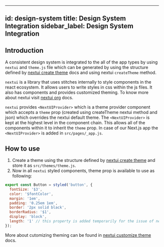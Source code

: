 
---
id: design-system
title: Design System Integration
sidebar_label: Design System Integration
---

## Introduction
A consistent design system is integrated to the all of the app types by using `nextui` and `theme.js` file  which can be generated by using the structure defined by [nextui create theme](https://nextui.org/docs/theme/typescript#create-theme) docs and using nextui `createTheme` method. 

`nextui` is a library that uses stitches internally to style components in the react ecosystem. It allows users to write styles in css within the js files. It also has components and provides customized theming. To know more about nextui visit [nextui org](https://nextui.org/docs/guide/getting-started) docs.

`nextui` provides `<NextUIProvider>` which is a theme provider component which accepts a `theme` prop (created using createTheme nextui method and json) which overrides the nextui default theme. The `<NextUIProvider>` is kept at the highest level in the component chain. This allows all of the components within it to inherit the `theme` prop. In case of our Next.js app the `<NextUIProvider>` is added in `src/pages/_app.js`.

## How to use
1. Create a theme using the structure defined by [nextui create theme](https://nextui.org/docs/theme/typescript#create-theme)  and store it as `src/themes/theme.js`.
2. Now in all `nextui` styled components, theme prop is available to use as following:
```jsx
export const Button = styled('button', {
  fontSize: '$3',
  color: '$fontColor',
  margin: '1em',
  padding: '0.25em 1em',
  border: '2px solid black',
  borderRadius: '$1',
  display: 'block',
  length: '1' // this property is added temporarily for the issue of nextui styled method with typescript v4.6.2. Will not be required once the issue is resolved.
});
``` 

More about cutomizing theming can be found in [nextui customize theme](https://nextui.org/docs/theme/customize-theme) docs.
